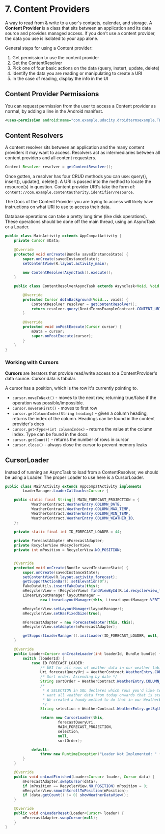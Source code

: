 # 7. Content Providers

A way to read from & write to a user's contacts, calendar, and storage. A **Content Provider** is a class that sits between an application and its data source and provides managed access. If you don't use a content provider, the data you use is isolated to your app alone. 

General steps for using a Content provider:
1. Get permission to use the content provider
2. Get the ContentResolver
3. Pick one of four basic actions on the data (query, instert, update, delete)
4. Identify the data you are reading or manipulating to create a URI
5. In the case of reading, display the info in the UI

## Content Provider Permissions

You can request permission from the user to access a Content provider as normal, by adding a line in the Android manifest.

```xml
<uses-permission android:name="com.example.udacity.droidtermsexample.TERMS_READ"/>
```

## Content Resolvers

A content resolver sits between an application and the many content providers it may want to access. Resolvers act as intermediaries between all content providers and all content requesters.

```java
Content Resolver resolver = getContentResolver();
```

Once gotten, a resolver has four CRUD methods you can use: query(), insert(), update(), delete(). A URI is passed into the method to locate the resource(s) in question. Content provider URI's take the form of: `content://com.example.contentauthority.identifier/resource`.

The Docs of the Content Provider you are trying to access will likely have instructions on what URI to use to access their data.

Database operations can take a pretty long time (like disk operations). These operations should be done off the main thread, using an AsyncTask or a Loader.
```java
public class MainActivity extends AppCompatActivity {
    private Cursor mData;
    
    @Override
    protected void onCreate(Bundle savedInstanceState) {
        super.onCreate(savedInstanceState);
        setContentView(R.layout.activity_main);
        
        new ContentResolverAsyncTask().execute();
    }

    public class ContentResolverAsyncTask extends AsyncTask<Void, Void, Cursor> {

        @Override
        protected Cursor doInBackground(Void... voids) {
            ContentResolver resolver = getContentResolver();
            return resolver.query(DroidTermsExampleContract.CONTENT_URI, null, null, null, null)
        }

        @Override
        protected void onPostExecute(Cursor cursor) {
            mData = cursor;
            super.onPostExecute(cursor);
        }
    }
}
```
### Working with Cursors

**Cursors** are iterators that provide read/write access to a ContentProvider's data source. Cursor data is tabular. 

A cursor has a position, which is the row it's currently pointing to. 
* `cursor.moveToNext()` - moves to the next row, returning true/false if the operation was possible/impossible.
* `cursor.moveToFirst()` - moves to first row
* `cursor.getColumnIndex(String heading)` - given a column heading, returns the index of the column. Headings can be found in the content provider's docs
* `cursor.get<Type>(int columnIndex)` - returns the value at the column index. Type can be found in the docs
* `cursor.getCount()` - returns the number of rows in cursor
* `cursor.close()` - always close the cursor to prevent memory leaks

## CursorLoader

Instead of running an AsyncTask to load from a ContentResolver, we should be using a Loader. The proper Loader to use here is a CursorLoader.

```java
public class MainActivity extends AppCompatActivity implements
        LoaderManager.LoaderCallbacks<Cursor> {

    public static final String[] MAIN_FORECAST_PROJECTION = {
            WeatherContract.WeatherEntry.COLUMN_DATE,
            WeatherContract.WeatherEntry.COLUMN_MAX_TEMP,
            WeatherContract.WeatherEntry.COLUMN_MIN_TEMP,
            WeatherContract.WeatherEntry.COLUMN_WEATHER_ID,
    };
    
    private static final int ID_FORECAST_LOADER = 44;

    private ForecastAdapter mForecastAdapter;
    private RecyclerView mRecyclerView;
    private int mPosition = RecyclerView.NO_POSITION;


    @Override
    protected void onCreate(Bundle savedInstanceState) {
        super.onCreate(savedInstanceState);
        setContentView(R.layout.activity_forecast);
        getSupportActionBar().setElevation(0f);
        FakeDataUtils.insertFakeData(this);
        mRecyclerView = (RecyclerView) findViewById(R.id.recyclerview_forecast);
        LinearLayoutManager layoutManager =
                new LinearLayoutManager(this, LinearLayoutManager.VERTICAL, false);

        mRecyclerView.setLayoutManager(layoutManager);
        mRecyclerView.setHasFixedSize(true);

        mForecastAdapter = new ForecastAdapter(this, this);
        mRecyclerView.setAdapter(mForecastAdapter);

        getSupportLoaderManager().initLoader(ID_FORECAST_LOADER, null, this);
    }

    @Override
    public Loader<Cursor> onCreateLoader(int loaderId, Bundle bundle) {
        switch (loaderId) {
            case ID_FORECAST_LOADER:
                /* URI for all rows of weather data in our weather table */
                Uri forecastQueryUri = WeatherContract.WeatherEntry.CONTENT_URI;
                /* Sort order: Ascending by date */
                String sortOrder = WeatherContract.WeatherEntry.COLUMN_DATE + " ASC";
                /*
                 * A SELECTION in SQL declares which rows you'd like to return. In our case, we
                 * want all weather data from today onwards that is stored in our weather table.
                 * We created a handy method to do that in our WeatherEntry class.
                 */
                String selection = WeatherContract.WeatherEntry.getSqlSelectForTodayOnwards();

                return new CursorLoader(this,
                        forecastQueryUri,
                        MAIN_FORECAST_PROJECTION,
                        selection,
                        null,
                        sortOrder);

            default:
                throw new RuntimeException("Loader Not Implemented: " + loaderId);
        }
    }

    @Override
    public void onLoadFinished(Loader<Cursor> loader, Cursor data) {
        mForecastAdapter.swapCursor(data);
        if (mPosition == RecyclerView.NO_POSITION) mPosition = 0;
        mRecyclerView.smoothScrollToPosition(mPosition);
        if (data.getCount() != 0) showWeatherDataView();
    }

    @Override
    public void onLoaderReset(Loader<Cursor> loader) {
        mForecastAdapter.swapCursor(null);
    }
}

```
